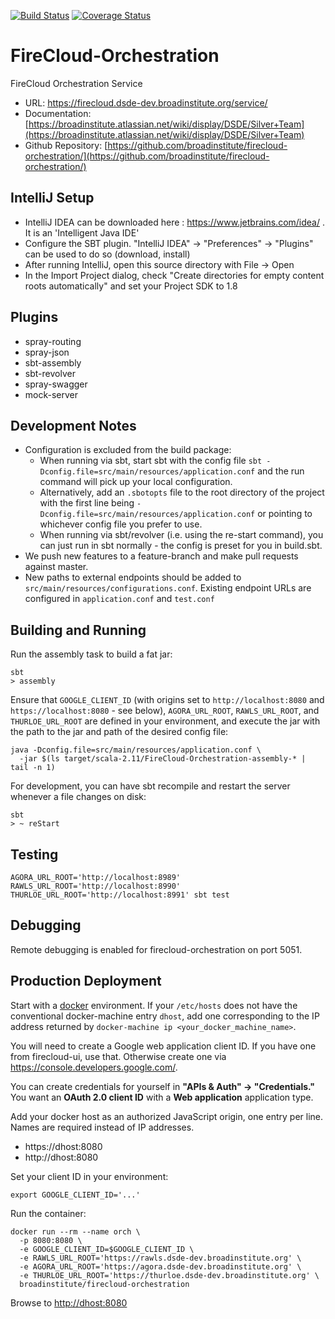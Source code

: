 [![Build Status](https://travis-ci.org/broadinstitute/firecloud-orchestration.svg?branch=develop)](https://travis-ci.org/broadinstitute/firecloud-orchestration?branch=develop)
[![Coverage Status](https://coveralls.io/repos/broadinstitute/firecloud-orchestration/badge.svg?branch=develop&service=github)](https://coveralls.io/github/broadinstitute/firecloud-orchestration?branch=develop)

# FireCloud-Orchestration
FireCloud Orchestration Service

* URL: https://firecloud.dsde-dev.broadinstitute.org/service/
* Documentation: [https://broadinstitute.atlassian.net/wiki/display/DSDE/Silver+Team](https://broadinstitute.atlassian.net/wiki/display/DSDE/Silver+Team)
* Github Repository: [https://github.com/broadinstitute/firecloud-orchestration/](https://github.com/broadinstitute/firecloud-orchestration/)

## IntelliJ Setup
* IntelliJ IDEA can be downloaded here : https://www.jetbrains.com/idea/ . It is an 'Intelligent Java IDE'
* Configure the SBT plugin.  "IntelliJ IDEA" -> "Preferences" -> "Plugins" can be used to do so (download, install)
* After running IntelliJ, open this source directory with File -> Open
* In the Import Project dialog, check "Create directories for empty content roots automatically" and set your Project SDK to 1.8

## Plugins
* spray-routing
* spray-json
* sbt-assembly
* sbt-revolver
* spray-swagger
* mock-server

## Development Notes
* Configuration is excluded from the build package:
    - When running via sbt, start sbt with the config file `sbt -Dconfig.file=src/main/resources/application.conf` and the run command will pick up your local configuration.
    - Alternatively, add an `.sbotopts` file to the root directory of the project with the first line being `-Dconfig.file=src/main/resources/application.conf` or pointing to whichever config file you prefer to use.
    - When running via sbt/revolver (i.e. using the re-start command), you can just run in sbt normally - the config is preset for you in build.sbt.
* We push new features to a feature-branch and make pull requests against master.
* New paths to external endpoints should be added to `src/main/resources/configurations.conf`. Existing endpoint URLs are configured in `application.conf` and `test.conf`

## Building and Running

Run the assembly task to build a fat jar:
```
sbt
> assembly
```

Ensure that `GOOGLE_CLIENT_ID` (with origins set to `http://localhost:8080` and `https://localhost:8080` - see below), 
`AGORA_URL_ROOT`, `RAWLS_URL_ROOT`, and `THURLOE_URL_ROOT` are defined in your environment, and execute the jar with the path to the jar and path of the desired config file:

```
java -Dconfig.file=src/main/resources/application.conf \
  -jar $(ls target/scala-2.11/FireCloud-Orchestration-assembly-* | tail -n 1)
```

For development, you can have sbt recompile and restart the server whenever a file changes on disk:
```
sbt
> ~ reStart
```

## Testing

```
AGORA_URL_ROOT='http://localhost:8989' RAWLS_URL_ROOT='http://localhost:8990' THURLOE_URL_ROOT='http://localhost:8991' sbt test
```

## Debugging

Remote debugging is enabled for firecloud-orchestration on port 5051.

## Production Deployment

Start with a [docker](https://www.docker.com/) environment.  If your `/etc/hosts` does not have the conventional 
docker-machine entry `dhost`, add one corresponding to the IP address returned by `docker-machine ip <your_docker_machine_name>`.    

You will need to create a Google web application client ID. If you have one from firecloud-ui, use that. Otherwise create
one via <https://console.developers.google.com/>.

You can create credentials for yourself in **"APIs & Auth" -> "Credentials."** You want an **OAuth 2.0 client ID** with a **Web application** application type.

Add your docker host as an authorized JavaScript origin, one entry per line.  Names are required instead of IP addresses.
 - https://dhost:8080
 - http://dhost:8080

Set your client ID in your environment:
```
export GOOGLE_CLIENT_ID='...'
```

Run the container:
```
docker run --rm --name orch \
  -p 8080:8080 \
  -e GOOGLE_CLIENT_ID=$GOOGLE_CLIENT_ID \
  -e RAWLS_URL_ROOT='https://rawls.dsde-dev.broadinstitute.org' \
  -e AGORA_URL_ROOT='https://agora.dsde-dev.broadinstitute.org' \
  -e THURLOE_URL_ROOT='https://thurloe.dsde-dev.broadinstitute.org' \
  broadinstitute/firecloud-orchestration
```

Browse to <http://dhost:8080>
